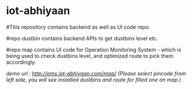 # iot-abhiyaan

#This repository contains backend as well as UI code repo.

#repo dustbin contains backend APIs to get dustbins level etc.

#repo map contains UI code for Operation Monitoring System - which is being used to check dustbins level, and optimized route to pick them accordingly.

*demo url : http://oms.iot-abhiyaan.com/map/ (Please select pincode from left side, you will see installed dustbins and route for filled one on map.)*
